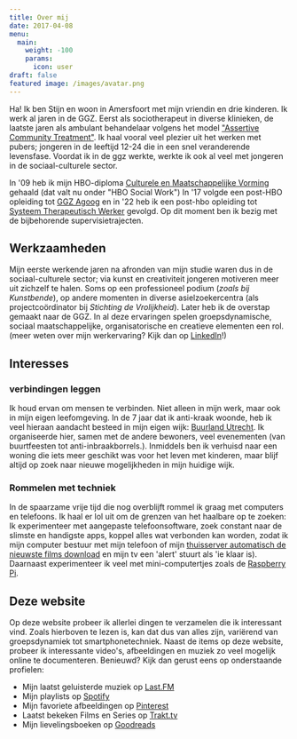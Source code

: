 ```yaml
---
title: Over mij
date: 2017-04-08
menu:
  main:
    weight: -100
    params:
      icon: user
draft: false
featured image: /images/avatar.png
---
```

Ha! Ik ben Stijn en woon in Amersfoort met mijn vriendin en drie kinderen. Ik werk al jaren in de GGZ. Eerst als sociotherapeut in diverse klinieken, de laatste jaren als ambulant behandelaar volgens het model ["Assertive Community Treatment"](https://www.fivoor.nl/locaties/utrecht-jeugdteams/). Ik haal vooral veel plezier uit het werken met pubers; jongeren in de leeftijd 12-24 die in een snel veranderende levensfase. Voordat ik in de ggz werkte, werkte ik ook al veel met jongeren in de sociaal-culturele sector.

In '09 heb ik mijn HBO-diploma [Culturele en Maatschappelijke Vorming](https://www.carrieretijger.nl/opleiding/sociaal/culturele-en-maatschappelijke-vorming) gehaald (dat valt nu onder "HBO Social Work") In '17 volgde een post-HBO opleiding tot [GGZ Agoog](https://www.rinogroep.nl/opleiding/4438) en in '22 heb ik een post-hbo opleiding tot [Systeem Therapeutisch Werker](https://www.nvrg.nl/systeemtherapeutisch-werker) gevolgd. Op dit moment ben ik bezig met de bijbehorende supervisietrajecten.

## Werkzaamheden
Mijn eerste werkende jaren na afronden van mijn studie waren dus in de sociaal-culturele sector; via kunst en creativiteit jongeren motiveren meer uit zichzelf te halen. Soms op een professioneel podium (_zoals bij Kunstbende_), op andere momenten in diverse asielzoekercentra (als projectcoördinator bij _Stichting de Vrolijkheid_). Later heb ik de overstap gemaakt naar de GGZ. In al deze ervaringen spelen groepsdynamische, sociaal maatschappelijke, organisatorische en creatieve elementen een rol. (meer weten over mijn werkervaring? Kijk dan op [LinkedIn](https://www.linkedin.com/in/stijnbiemans/)!) 

## Interesses

### verbindingen leggen

Ik houd ervan om mensen te verbinden. Niet alleen in mijn werk, maar ook in mijn eigen leefomgeving. In de 7 jaar dat ik anti-kraak woonde, heb ik veel hieraan aandacht besteed  in mijn eigen wijk: [Buurland Utrecht](http://www.buurlandutrecht.nl/). Ik organiseerde hier, samen met de andere bewoners, veel evenementen (van buurtfeesten tot anti-inbraakborrels.). Inmiddels ben ik verhuisd naar een woning die iets meer geschikt was voor het leven met kinderen, maar blijf altijd op zoek naar nieuwe mogelijkheden in mijn huidige wijk.

### Rommelen met techniek

In de spaarzame vrije tijd die nog overblijft rommel ik graag met computers en telefoons. Ik haal er lol uit om de grenzen van het haalbare op te zoeken: Ik experimenteer met aangepaste telefoonsoftware, zoek constant naar de slimste en handigste apps, koppel alles wat verbonden kan worden, zodat ik mijn computer bestuur met mijn telefoon of mijn [thuisserver automatisch de nieuwste films download](http://www.stijnbiemans.nl/technologie/mijn-ideale-media-center-setup/) en mijn tv een 'alert' stuurt als 'ie klaar is). Daarnaast experimenteer ik veel met mini-computertjes zoals de [Raspberry Pi](http://www.stijnbiemans.nl/tag/raspberry-pi/).

## Deze website
Op deze website probeer ik allerlei dingen te verzamelen die ik interessant vind. Zoals hierboven te lezen is, kan dat dus van alles zijn, variërend van groepsdynamiek tot smartphonetechniek. Naast de items op deze website, probeer ik interessante video's, afbeeldingen en muziek zo veel mogelijk online te documenteren. Benieuwd? Kijk dan gerust eens op onderstaande profielen:

- Mijn laatst geluisterde muziek op [Last.FM](https://www.last.fm/user/iroQuai)
- Mijn playlists op [Spotify](https://play.spotify.com/user/stijnbiemans)
- Mijn favoriete afbeeldingen op [Pinterest](https://nl.pinterest.com/stijnbiemans/)
- Laatst bekeken Films en Series op [Trakt.tv](https://trakt.tv/users/iroquai)
- Mijn lievelingsboeken op [Goodreads](https://www.goodreads.com/user/show/27431420-stijn)
